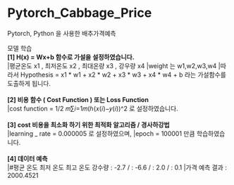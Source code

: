 # Pytorch_Cabbage_Price
Pytorch, Python 을 사용한 배추가격예측

모델 학습 <br>
**[1] H(x) = Wx+b  함수로 가설을 설정하였습니다.**  <br>
    |평균온도 x1 , 최저온도 x2 , 최대온량 x3 , 강우량 x4
    |weight 는 w1,w2,w3,w4 
    |따라서 Hypothesis = x1 * w1 + x2 * w2 + x3 * w3 + x4 * w4 + b 라는 가설함수를 도출하게 됩니다.
    <br>
    <br>
**[2] 비용 함수 ( Cost Function ) 또는 Loss Function** <br>
    |cost function = 1/2 𝑚∑𝑖=1𝑚(ℎ(𝑥(𝑖)−𝑦(𝑖))^2 로 설정하였습니다. 
    <br>
    <br>
**[3] cost 비용을 최소화 하기 위한 최적화 알고리즘 / 경사하강법** <br>
    |learning _ rate = 0.000005 로 설정하였으며,
    |epoch = 100001 만큼 학습하였습니다.
    <br>
    <br>
**[4] 데이터 예측**<br>
    |#평균 온도 최저 온도 최고 온도 강수량 : -2.7 / : -6.6 / : 2.0 / : 0.1
    |가격 예측 결과  : 2000.4521 
    
